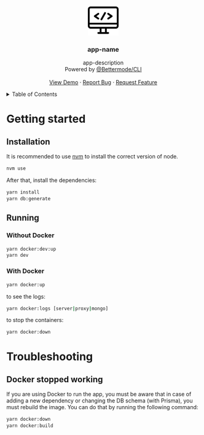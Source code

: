 <!-- PROJECT LOGO -->
<br />
<div align="center">
  <a href="app-repo">
    <picture>
      <source media="(prefers-color-scheme: dark)" srcset="images/dark-logo.png">
      <img src="images/light-logo.png" alt="Logo" width="80" height="80">
    </picture>
  </a>

  <h3 align="center">app-name</h3>

  <p align="center">
    app-description
    <br />
    Powered by <a href="https://github.com/tribeplatform/cli">@Bettermode/CLI</a>
    <br />
    <br />
    <a href="app-repo">View Demo</a>
    ·
    <a href="app-repo/issues">Report Bug</a>
    ·
    <a href="app-repo/issues">Request Feature</a>
  </p>
</div>

<!-- TABLE OF CONTENTS -->
<details>
  <summary>Table of Contents</summary>
  <ol>
    <li>
      <a href="#getting-started">Getting started</a>
      <ul>
        <li><a href="#installation">Installation</a></li>
        <li><a href="#running">Running</a></li>
      </ul>
    </li>
    <li><a href="#troubleshooting">Troubleshooting</a></li>
  </ol>
</details>

# Getting started

## Installation

It is recommended to use [nvm](https://github.com/nvm-sh/nvm) to install the correct version of node.

```bash
nvm use
```

After that, install the dependencies:

```bash
yarn install
yarn db:generate
```

## Running

### Without Docker

```bash
yarn docker:dev:up
yarn dev
```

### With Docker

```bash
yarn docker:up
```

to see the logs:

```bash
yarn docker:logs [server|proxy|mongo]
```

to stop the containers:

```bash
yarn docker:down
```

# Troubleshooting

## Docker stopped working

If you are using Docker to run the app, you must be aware that in case of adding a new dependency or changing the DB schema (with Prisma), you must rebuild the image. You can do that by running the following command:

```bash
yarn docker:down
yarn docker:build
```
